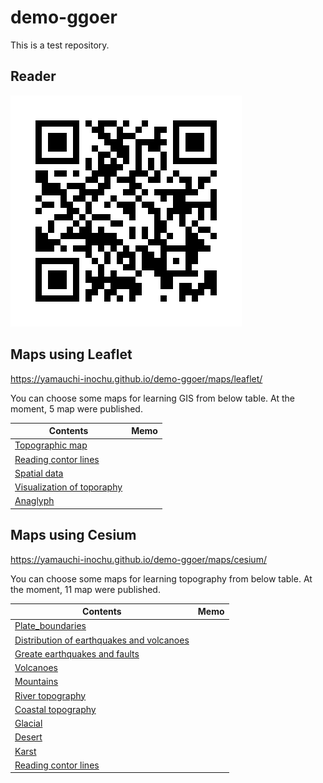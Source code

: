 # demo-ggoer
This is a test repository.


## Reader
![](reader.png) 

## Maps using Leaflet
https://yamauchi-inochu.github.io/demo-ggoer/maps/leaflet/

You can choose some maps for learning GIS from below table.
At the moment, 5 map were published.

|Contents|Memo|
|---|---|
|[Topographic map](https://yamauchi-inochu.github.io/demo-ggoer/maps/leaflet/2-m1.html)||
|[Reading contor lines](https://yamauchi-inochu.github.io/demo-ggoer/maps/leaflet/2-m2.html)||
|[Spatial data](https://yamauchi-inochu.github.io/demo-ggoer/maps/leaflet/3-m1.html)||
|[Visualization of toporaphy](https://yamauchi-inochu.github.io/demo-ggoer/maps/leaflet/4-m1.html)||
|[Anaglyph](https://yamauchi-inochu.github.io/demo-ggoer/maps/leaflet/4-m2.html)||

## Maps using Cesium
https://yamauchi-inochu.github.io/demo-ggoer/maps/cesium/

You can choose some maps for learning topography from below table.
At the moment, 11 map were published.

|Contents|Memo|
|---|---|
|[Plate_boundaries](https://yamauchi-inochu.github.io/demo-ggoer/maps/cesium/plate.html)||
|[Distribution of earthquakes and volcanoes](https://yamauchi-inochu.github.io/demo-ggoer/maps/cesium/eq_v.html)||
|[Greate earthquakes and faults](https://yamauchi-inochu.github.io/demo-ggoer/maps/cesium/earthquakes.html)||
|[Volcanoes](https://yamauchi-inochu.github.io/demo-ggoer/maps/cesium/volcanoes.html)||
|[Mountains](https://yamauchi-inochu.github.io/demo-ggoer/maps/cesium/mountains.html)||
|[River topography](https://yamauchi-inochu.github.io/demo-ggoer/maps/cesium/rivers.html)||
|[Coastal topography](https://yamauchi-inochu.github.io/demo-ggoer/maps/cesium/coastal.html)||
|[Glacial](https://yamauchi-inochu.github.io/demo-ggoer/maps/cesium/glacial.html)||
|[Desert](https://yamauchi-inochu.github.io/demo-ggoer/maps/cesium/desert.html)||
|[Karst](https://yamauchi-inochu.github.io/demo-ggoer/maps/cesium/karst.html)||
|[Reading contor lines](https://yamauchi-inochu.github.io/demo-ggoer/maps/cesium/cntr.html)||
